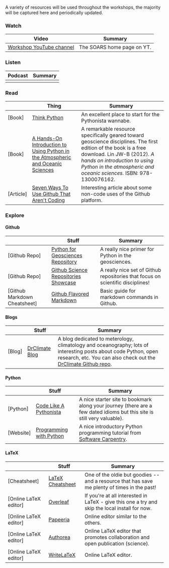 A variety of resources will be used throughout the workshops, the majority will be captured here and periodically updated.

### Watch

|  Video  | Summary |
|---------|---------|
| [Workshop YouTube channel](https://www.youtube.com/user/SOARSProgram) | The SOARS home page on YT. |

### Listen
|  Podcast | Summary |
|----------|---------|
| []() | |


### Read
|   | Thing   | Summary |
|---|---------|---------|
| [Book] | [Think Python](http://www.greenteapress.com/thinkpython/thinkpython.html)| An excellent place to start for the Pythonista wannabe. |
| [Book] | [A Hands-On Introduction to Using Python in the Atmospheric and Oceanic Sciences](http://www.johnny-lin.com/pyintro/)|A remarkable resource specifically geared toward geoscience disciplines.  The first edition of the book is a free download.  Lin JW-B (2012). _A hands on introduction to using Python in the atmospheric and oceanic sciences._ ISBN: 978-1300076162.  |
| [Article] |   [Seven Ways To Use Github That Aren't Coding](http://readwrite.com/2013/11/08/seven-ways-to-use-github-that-arent-coding/#awesm=~oEgJ8sjfPQIdSo) | Interesting article about some non-code uses of the Github platform. |


### Explore

#### Github
|   |Stuff   | Summary |
|---|--------|---------|
| [Github Repo] | [Python for Geosciences Repository](http://nbviewer.jupyter.org/github/koldunovn/python_for_geosciences/) | A really nice primer for Python in the geosciences. |
| [Github Repo] | [Github Science Repositories Showcase](https://github.com/showcases/science) | A really nice set of Github repositories that focus on scientific disciplines! |
| [Github Markdown Cheatsheet] | [Github Flavored Markdown](https://guides.github.com/pdfs/markdown-cheatsheet-online.pdf) | Basic guide for markdown commands in Github. |

#### Blogs
|   |Stuff   | Summary |
|---|--------|---------|
| [Blog] | [DrClimate Blog](https://drclimate.wordpress.com)| A blog dedicated to meterology, climatology and oceanography; lots of interesting posts about code Python, open research, etc. You can also check out the [DrClimate Github repo]().|

#### Python
|   |Stuff   | Summary |
|---|--------|---------|
| [Python] | [Code Like A Pythonista](http://python.net/~goodger/projects/pycon/2007/idiomatic/handout.html#more-about-tuples) | A nice starter site to bookmark along your journey (there are a few dated idioms but this site is still very valuable). |
| [Website] | [Programming with Python](http://swcarpentry.github.io/python-novice-inflammation/) | A nice introductory Python programming tutorial from [Software Carpentry](http://swcarpentry.github.io/). |

#### LaTeX
|   |Stuff   | Summary |
|---|--------|---------|
| [Cheatsheet] | [LaTeX Cheatsheet](http://users.dickinson.edu/~richesod/latex/latexcheatsheet.pdf) | One of the oldie but goodies -- and a resource that has save me plenty of times in the past! |
| [Online LaTeX editor] | [Overleaf](https://www.overleaf.com/) | If you're at all interested in LaTeX - give this one a try and skip the local install for now. |
| [Online LaTeX editor] | [Papeeria](https://papeeria.com/) | Online editor similar to the others. |
| [Online LaTeX editor] | [Authorea](https://www.authorea.com/) | Online LaTeX editor that promotes collaboration and open publication (science). |
| [Online LaTeX editor] | [WriteLaTeX](https://www.writelatex.com/) | Online LaTeX editor. |

